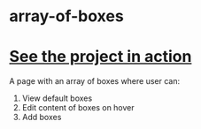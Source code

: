 # array-of-boxes

# [See the project in action](https://array-of-boxes.vercel.app/)

A page with an array of boxes where user can:
1. View default boxes
2. Edit content of boxes on hover
3. Add boxes
